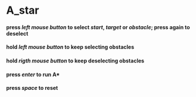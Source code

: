 # A_star
#### press *left mouse button* to select *start*, *target* or *obstacle*; press again to deselect
#### hold *left mouse button* to keep selecting obstacles
#### hold *rigth mouse button* to keep deselecting obstacles

#### press *enter* to run A*
#### press *space* to reset

